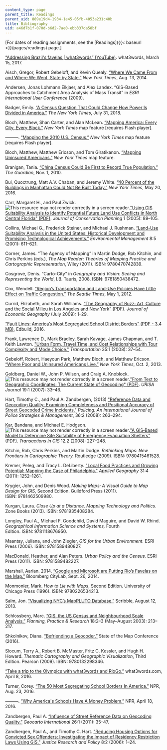 ```yaml
---
content_type: page
parent_title: Readings
parent_uid: 889e19d4-1934-1e45-05fb-4053a231c40b
title: Bibliography
uid: a46d7b1f-070d-b6d2-7ae0-ebb337da58bf
---
```


\[For dates of reading assignments, see the [Readings]({{< baseurl >}}/pages/readings) page.\]

[“Addressing Brazil's favelas | what3words” (YouTube)](https://www.youtube.com/watch?v=7PMtqGDUahE). what3words, March 15, 2017.

Aisch, Gregor, Robert Gebeloff, and Kevin Quealy. [“Where We Came From and Where We Went, State by State.”](https://www.nytimes.com/interactive/2014/08/13/upshot/where-people-in-each-state-were-born.html) _New York Times_, Aug. 13, 2014. 

Andersen, Jonas Lohmann Elkjaer, and Alex Landex. “GIS-Based Approaches to Catchment Area Analysis of Mass Transit” in _ESRI International User Conference_ (2009).

Badger, Emily. [“A Census Question That Could Change How Power Is Divided in America.”](https://www.nytimes.com/2018/07/31/upshot/Census-question-citizenship-power.html) _The New York Times_, July 31, 2018.

Bloch, Matthew, Shan Carter, and Alan McLean. [“Mapping America: Every City, Every Block.”](http://projects.nytimes.com/census/2010/explorer) _New York Times_ map feature \[requires Flash player\].

———. [“Mapping the 2010 U.S. Census.”](http://projects.nytimes.com/census/2010/map) _New York Times_ map feature \[requires Flash player\].

Bloch, Matthew, Matthew Ericson, and Tom Giratikanon. [“Mapping Uninsured Americans.”](http://www.nytimes.com/newsgraphics/2013/12/18/uninsured-map/) _New York Times_ map feature.

Branigan, Tania. [“China Census Could Be First to Record True Population.”](https://www.theguardian.com/world/2010/nov/01/china-census-true-population#:~:text=That%20reflects%20the%20increasing%20number,tally%20China's%201.3%20billion%20citizens.) _The Guardian_, Nov. 1, 2010.

Bui, Quoctrung, Matt A.V. Chaban, and Jeremy White. [“40 Percent of the Buildings in Manhattan Could Not Be Built Today.”](https://www.nytimes.com/interactive/2016/05/19/upshot/forty-percent-of-manhattans-buildings-could-not-be-built-today.html) _New York Times_, May 20, 2016. 

Carr, Margaret H., and Paul Zwick. ![This resource may not render correctly in a screen reader.](/images/inacessible.gif)["Using GIS Suitability Analysis to Identify Potential Future Land Use Conflicts in North Central Florida" (PDF)](http://ratt.ced.berkeley.edu/readings/GIS_readings/Carr_Zwick_2005.pdf). _Journal of Conservation Planning_ 1 (2005): 89–105.

Collins, Michael G., Frederick Steiner, and Michael J. Rushman. [“Land-Use Suitability Analysis in the United States: Historical Development and Promising Technological Achievements.”](https://pubmed.ncbi.nlm.nih.gov/11568842/) _Environmental Management_ 8:5 (2001): 611–621.

Corner, James. “The Agency of Mapping” in Martin Dodge, Rob Kitchin, and Chris Perkins (eds.), _The Map Reader: Theories of Mapping Practice and Cartographic Representation_, Wiley (2011). ISBN: 9780470742839.

Cosgrove, Denis. “Carto-City” in _Geography and Vision: Seeing and Representing the World_, I.B. Tauris, 2008. ISBN: 9781850438472.

Cox, Wendell. [“Region’s Transportation and Land-Use Policies Have Little Effect on Traffic Congestion.”](https://www.seattletimes.com/opinion/regions-transportation-and-land-use-policies-have-little-effect-on-traffic-congestion/) _The Seattle Times_, May 1, 2012.

Currid, Elizabeth, and Sarah Williams. [“The Geography of Buzz: Art, Culture and the Social Milieu in Los Angeles and New York” (PDF)](https://learcenter.org/images/event_uploads/CurridWilliamsGeogBuzz.pdf). _Journal of Economic Geography_ (July 2009): 1–29.

[“Fault Lines: America’s Most Segregated School District Borders” (PDF - 3.4 MB)](https://s3.amazonaws.com/edbuild-public-data/data/fault+lines/EdBuild-Fault-Lines-2016.pdf), Edbuild, 2016.

Frank, Lawrence D., Mark Bradley, Sarah Kavage, James Chapman, and T. Keith Lawton. ["Urban Form, Travel Time, and Cost Relationships with Tour Complexity and Mode Choice."](https://www.worldtransitresearch.info/research/2297/) _Transportation_ 35:1 (2008): 37–54.

Gebeloff, Robert, Haeyoun Park, Matthew Bloch, and Matthew Ericson. [“Where Poor and Uninsured Americans Live.”](http://www.nytimes.com/interactive/2013/10/02/us/uninsured-americans-map.html) _New York Times_, Oct. 2, 2013.

Goldberg, Daniel W., John P. Wilson, and Craig A. Knoblock. ![This resource may not render correctly in a screen reader.](/images/inacessible.gif)["From Text to Geographic Coordinates: The Current State of Geocoding" (PDF)](https://johnwilson.usc.edu/wp-content/uploads/2016/05/2007-Goldberg-Knoblock-Wilson-JURISA.pdf). _URISA Journal_ 19:1 (2007): 33–46.

Hart, Timothy C., and Paul A. Zandbergen, (2013) ["Reference Data and Geocoding Quality: Examining Completeness and Positional Accuracy of Street Geocoded Crime Incidents."](https://www.ingentaconnect.com/content/mcb/181/2013/00000036/00000002/art00002) _Policing: An International Journal of Police Strategies & Management_, 36:2 (2008): 263–294.

Kar, Bandana, and Michael E. Hodgson. ![This resource may not render correctly in a screen reader.](/images/inacessible.gif)["A GIS‐Based Model to Determine Site Suitability of Emergency Evacuation Shelters" (PDF)](https://people.cas.sc.edu/hodgsonm/Published_Articles_PDF/TGIS_Kar%20and%20Hodgson_Shelter%20Site%20Suitability_TGIS_2008.pdf). _Transactions in GIS_ 12.2 (2008): 227–248.

Kitchin, Rob, Chris Perkins, and Martin Dodge. _Rethinking Maps: New Frontiers in Cartographic Theory._ Routledge (2009). ISBN: 9780415461528.

Kremer, Peleg, and Tracy L. DeLiberty. ["Local Food Practices and Growing Potential: Mapping the Case of Philadelphia."](https://www.sciencedirect.com/science/article/abs/pii/S0143622811000087) _Applied Geography_ 31:4 (2011): 1252–1261.

Krygier, John, and Denis Wood. _Making Maps: A Visual Guide to Map Design for GIS_, Second Edition. Guildford Press (2011). ISBN: 9781462509980.

Kurgan, Laura. _Close Up at a Distance, Mapping Technology and Politics_. Zone Books (2013). ISBN: 9781935408284.

Longley, Paul A., Michael F. Goodchild, David Maguire, and David W. Rhind. _Geographical Information Science and Systems,_ Fourth Edition. ISBN: 9781118676950.

Maantay, Juliana, and John Ziegler, _GIS for the Urban Environment._ ESRI Press (2006). ISBN: 9781589480827.

MacDonald, Heather, and Alan Peters. _Urban Policy and the Census._ ESRI Press (2011). ISBN: 9781589482227.

Marshall, Aarian. 2014. [“Google and Microsoft are Putting Rio’s Favelas on the Map.”](https://www.bloomberg.com/news/articles/2014-09-26/google-and-microsoft-are-putting-rio-s-favelas-on-the-map) Bloomberg CityLab, Sept. 26, 2014.

Monmonier, Mark. _How to Lie with Maps_, Second Edition. University of Chicago Press (1996). ISBN: 9780226534213.

Salm, Jon. [“Visualizing NYC’s MapPLUTO Database.”](https://en.rockcontent.com/blog/visualizing-nycs-mappluto-database/) Scribble, August 12, 2013.

Schlossberg, Marc. [“GIS, the US Census and Neighbourhood Scale Analysis.”](https://www.tandfonline.com/doi/pdf/10.1080/0269745032000168269) _Planning, Practice & Research_ 18:2–3 (May–August 2003): 213–217.

Shkolnikov, Diana. [“Befriending a Geocoder.”](https://2016.stateofthemap.us/befriending-a-geocoder/) State of the Map Conference (2016).

Slocum, Terry A., Robert B. McMaster, Fritz C. Kessler, and Hugh H. Howard. _Thematic Cartography and Geographic Visualization_, Third Edition. Pearson (2009). ISBN: 9780132298346.

[“Take a trip to the Olympics with what3words and RioGo.”](https://what3words.com/partner/riogo/) what3words.com, April 8, 2016.

Turner, Corey. [“The 50 Most Segregating School Borders In America.”](https://www.npr.org/sections/ed/2016/08/23/490513305/the-50-most-segregating-school-borders-in-america) NPR, Aug. 23, 2016.

———. [“Why America's Schools Have A Money Problem.”](https://www.npr.org/2016/04/18/474256366/why-americas-schools-have-a-money-problem) NPR, April 18, 2016.

Zandbergen, Paul A. [“Inﬂuence of Street Reference Data on Geocoding Quality.”](https://www.tandfonline.com/doi/abs/10.1080/10106049.2010.537374) _Geocarto International_ 26:1 (2011): 35–47.

Zandbergen, Paul A., and Timothy C. Hart. ["Reducing Housing Options for Convicted Sex Offenders: Investigating the Impact of Residency Restriction Laws Using GIS."](https://journals.sagepub.com/doi/10.3818/JRP.8.2.2006.1) _Justice Research and Policy_ 8:2 (2006): 1–24.